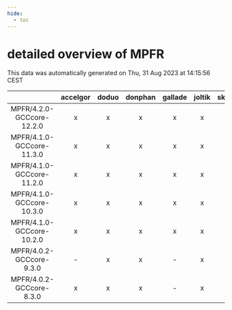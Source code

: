 ```yaml
---
hide:
  - toc
---
```


detailed overview of MPFR
=========================


This data was automatically generated on Thu, 31 Aug 2023 at 14:15:56 CEST  

| |accelgor|doduo|donphan|gallade|joltik|skitty|swalot|victini|
| :---: | :---: | :---: | :---: | :---: | :---: | :---: | :---: | :---: |
|MPFR/4.2.0-GCCcore-12.2.0|x|x|x|x|x|x|x|x|
|MPFR/4.1.0-GCCcore-11.3.0|x|x|x|x|x|x|x|x|
|MPFR/4.1.0-GCCcore-11.2.0|x|x|x|x|x|x|x|x|
|MPFR/4.1.0-GCCcore-10.3.0|x|x|x|x|x|x|x|x|
|MPFR/4.1.0-GCCcore-10.2.0|x|x|x|x|x|x|x|x|
|MPFR/4.0.2-GCCcore-9.3.0|-|x|x|-|x|x|x|x|
|MPFR/4.0.2-GCCcore-8.3.0|x|x|x|-|x|x|x|x|

